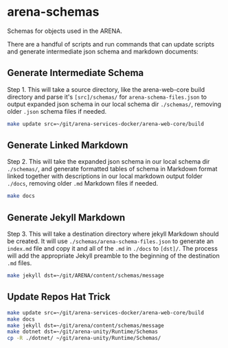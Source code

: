# arena-schemas
Schemas for objects used in the ARENA.

There are a handful of scripts and run commands that can update scripts and generate intermediate json schema and markdown documents:

## Generate Intermediate Schema
Step 1. This will take a source directory, like the arena-web-core build directory and parse it's `[src]/schemas/` for  `arena-schema-files.json` to output expanded json schema in our local schema dir `./schemas/`, removing older `.json` schema files if needed.
```bash
make update src=~/git/arena-services-docker/arena-web-core/build
```

## Generate Linked Markdown
Step 2. This will take the expanded json schema in our local schema dir `./schemas/`, and generate formatted tables of schema in Markdown format linked together with descriptions in our local markdown output folder `./docs`, removing older `.md` Markdown files if needed.
```bash
make docs
```

## Generate Jekyll Markdown
Step 3. This will take a destination directory where jekyll Markdown should be created. It will use `./schemas/arena-schema-files.json` to generate an `index.md` file and copy it and all of the `.md` in `./docs` to `[dst]/`. The process will add the appropriate Jekyll preamble to the beginning of the destination `.md` files.
```bash
make jekyll dst=~/git/ARENA/content/schemas/message
```

## Update Repos Hat Trick
```bash
make update src=~/git/arena-services-docker/arena-web-core/build
make docs
make jekyll dst=~/git/arena/content/schemas/message
make dotnet dst=~/git/arena-unity/Runtime/Schemas
cp -R ./dotnet/ ~/git/arena-unity/Runtime/Schemas/
```
